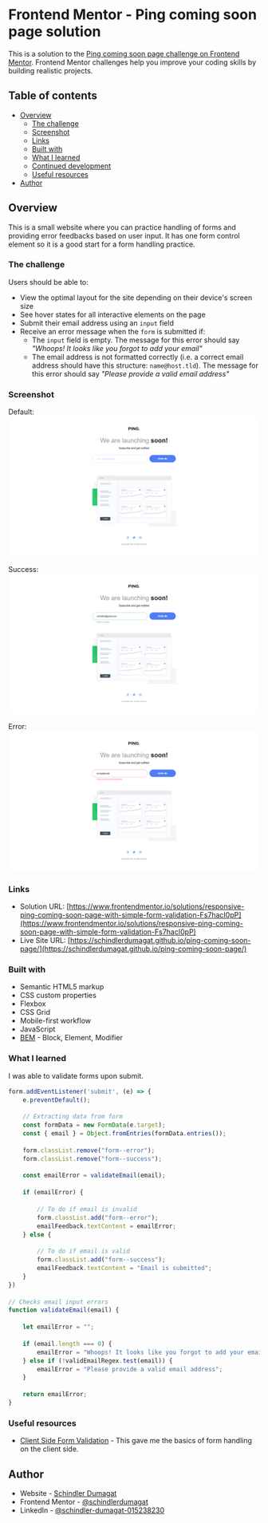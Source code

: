 # Frontend Mentor - Ping coming soon page solution

This is a solution to the [Ping coming soon page challenge on Frontend Mentor](https://www.frontendmentor.io/challenges/ping-single-column-coming-soon-page-5cadd051fec04111f7b848da). Frontend Mentor challenges help you improve your coding skills by building realistic projects. 

## Table of contents

- [Overview](#overview)
  - [The challenge](#the-challenge)
  - [Screenshot](#screenshot)
  - [Links](#links)
  - [Built with](#built-with)
  - [What I learned](#what-i-learned)
  - [Continued development](#continued-development)
  - [Useful resources](#useful-resources)
- [Author](#author)

## Overview

This is a small website where you can practice handling of forms and providing error feedbacks based on user input. It has one form control element so it is a good start for a form handling practice.

### The challenge

Users should be able to:

- View the optimal layout for the site depending on their device's screen size
- See hover states for all interactive elements on the page
- Submit their email address using an `input` field
- Receive an error message when the `form` is submitted if:
	- The `input` field is empty. The message for this error should say *"Whoops! It looks like you forgot to add your email"*
	- The email address is not formatted correctly (i.e. a correct email address should have this structure: `name@host.tld`). The message for this error should say *"Please provide a valid email address"*

### Screenshot

Default:
![](./default.png)

Success:
![](./success.png)

Error:
![](./error.png)

### Links

- Solution URL: [https://www.frontendmentor.io/solutions/responsive-ping-coming-soon-page-with-simple-form-validation-Fs7hacI0pP](https://www.frontendmentor.io/solutions/responsive-ping-coming-soon-page-with-simple-form-validation-Fs7hacI0pP)
- Live Site URL: [https://schindlerdumagat.github.io/ping-coming-soon-page/](https://schindlerdumagat.github.io/ping-coming-soon-page/)

### Built with

- Semantic HTML5 markup
- CSS custom properties
- Flexbox
- CSS Grid
- Mobile-first workflow
- JavaScript
- [BEM](https://getbem.com/) - Block, Element, Modifier

### What I learned

I was able to validate forms upon submit.
```js
form.addEventListener('submit', (e) => {
    e.preventDefault();

    // Extracting data from form
    const formData = new FormData(e.target);
    const { email } = Object.fromEntries(formData.entries());

    form.classList.remove("form--error");
    form.classList.remove("form--success");

    const emailError = validateEmail(email);

    if (emailError) {

        // To do if email is invalid
        form.classList.add("form--error");
        emailFeedback.textContent = emailError;
    } else {

        // To do if email is valid
        form.classList.add("form--success");
        emailFeedback.textContent = "Email is submitted";
    }
})

// Checks email input errors
function validateEmail(email) {

    let emailError = "";

    if (email.length === 0) {
        emailError = "Whoops! It looks like you forgot to add your email";
    } else if (!validEmailRegex.test(email)) {
        emailError = "Please provide a valid email address";
    }

    return emailError;
}
```

### Useful resources

- [Client Side Form Validation](https://developer.mozilla.org/en-US/docs/Learn_web_development/Extensions/Forms/Form_validation) - This gave me the basics of form handling on the client side.

## Author

- Website - [Schindler Dumagat](https://schindlerdumagat.github.io/webportfolio/)
- Frontend Mentor - [@schindlerdumagat](https://www.frontendmentor.io/profile/schindlerdumagat)
- LinkedIn - [@schindler-dumagat-015238230](https://www.linkedin.com/in/schindler-dumagat-015238230/)

